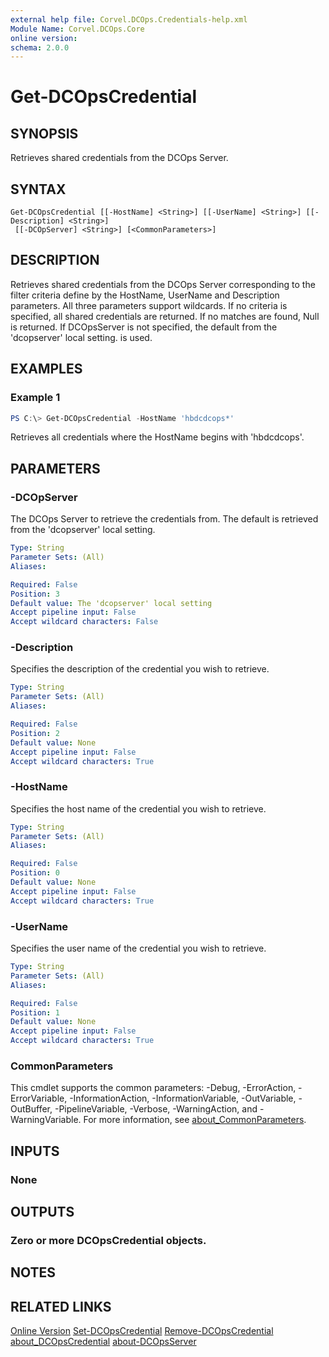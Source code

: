 ```yaml
---
external help file: Corvel.DCOps.Credentials-help.xml
Module Name: Corvel.DCOps.Core
online version:
schema: 2.0.0
---
```


# Get-DCOpsCredential

## SYNOPSIS
Retrieves shared credentials from the DCOps Server.

## SYNTAX

```
Get-DCOpsCredential [[-HostName] <String>] [[-UserName] <String>] [[-Description] <String>]
 [[-DCOpServer] <String>] [<CommonParameters>]
```

## DESCRIPTION
Retrieves shared credentials from the DCOps Server corresponding to the filter criteria define
by the HostName, UserName and Description parameters. All three parameters support wildcards.
If no criteria is specified, all shared credentials are returned.
If no matches are found, Null is returned.
If DCOpsServer is not specified, the default from the 'dcopserver' local setting. is used.

## EXAMPLES

### Example 1
```powershell
PS C:\> Get-DCOpsCredential -HostName 'hbdcdcops*'
```

Retrieves all credentials where the HostName begins with 'hbdcdcops'. 

## PARAMETERS

### -DCOpServer
The DCOps Server to retrieve the credentials from. 
The default is retrieved from the 'dcopserver' local setting.

```yaml
Type: String
Parameter Sets: (All)
Aliases:

Required: False
Position: 3
Default value: The 'dcopserver' local setting
Accept pipeline input: False
Accept wildcard characters: False
```

### -Description
Specifies the description of the credential you wish to retrieve.

```yaml
Type: String
Parameter Sets: (All)
Aliases:

Required: False
Position: 2
Default value: None
Accept pipeline input: False
Accept wildcard characters: True
```

### -HostName
Specifies the host name of the credential you wish to retrieve.

```yaml
Type: String
Parameter Sets: (All)
Aliases:

Required: False
Position: 0
Default value: None
Accept pipeline input: False
Accept wildcard characters: True
```

### -UserName
Specifies the user name of the credential you wish to retrieve.

```yaml
Type: String
Parameter Sets: (All)
Aliases:

Required: False
Position: 1
Default value: None
Accept pipeline input: False
Accept wildcard characters: True
```

### CommonParameters
This cmdlet supports the common parameters: -Debug, -ErrorAction, -ErrorVariable, -InformationAction, -InformationVariable, -OutVariable, -OutBuffer, -PipelineVariable, -Verbose, -WarningAction, and -WarningVariable. For more information, see [about_CommonParameters](http://go.microsoft.com/fwlink/?LinkID=113216).

## INPUTS

### None

## OUTPUTS

### Zero or more DCOpsCredential objects.

## NOTES

## RELATED LINKS

[Online Version](https://github.com/Corvel-DCOps/Corvel.DCOps.Core/blob/main/Source/docs/Get-DCOpsCredential.md)
[Set-DCOpsCredential]()
[Remove-DCOpsCredential]()
[about_DCOpsCredential]()
[about-DCOpsServer]()